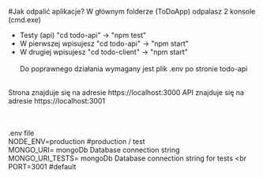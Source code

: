 #Jak odpalić aplikacje?
W głównym folderze (ToDoApp) odpalasz 2 konsole (cmd.exe) <br>
- Testy (api) "cd todo-api" -> "npm test" <br>
- W pierwszej wpisujesz "cd todo-api" -> "npm start" <br>
- W drugiej wpisujesz "cd todo-client" -> "npm start" <br> <br>
Do poprawnego działania wymagany jest plik .env po stronie todo-api <br> <br>

Strona znajduje się na adresie https://localhost:3000
API znajduje się na adresie https://localhost:3001

<br><br>
.env file <br>
NODE_ENV=production #production / test <br>
MONGO_URI= mongoDb Database connection string <br>
MONGO_URI_TESTS= mongoDb Database connection string for tests <br
PORT=3001 #default
